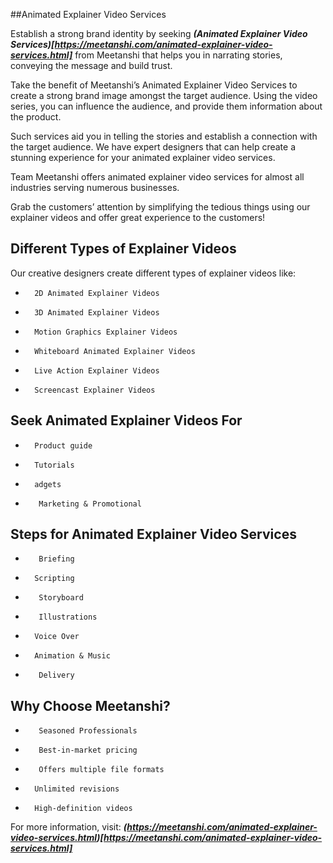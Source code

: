 ##Animated Explainer Video Services

Establish a strong brand identity by seeking ***(Animated Explainer Video Services)[https://meetanshi.com/animated-explainer-video-services.html]*** from Meetanshi that helps you in narrating stories, conveying the message and build trust.

Take the benefit of Meetanshi’s Animated Explainer Video Services to create a strong brand image amongst the target audience. Using the video series, you can influence the audience, and provide them information about the product.

 Such services aid you in telling the stories and establish a connection with the target audience. We have expert designers that can help create a stunning experience for your animated explainer video services.
 
 Team Meetanshi offers animated explainer video services for almost all industries serving numerous businesses.
 

 Grab the customers’ attention by simplifying the tedious things using our explainer videos and offer great experience to the customers!
 
## Different Types of Explainer Videos

Our creative designers create different types of explainer videos like:
*       2D Animated Explainer Videos
*       3D Animated Explainer Videos
*       Motion Graphics Explainer Videos
*       Whiteboard Animated Explainer Videos
*       Live Action Explainer Videos
*       Screencast Explainer Videos

## Seek Animated Explainer Videos For

*       Product guide
*       Tutorials
*       adgets
*        Marketing & Promotional

## Steps for Animated Explainer Video Services

*        Briefing
*       Scripting
*        Storyboard
*        Illustrations
*       Voice Over
*       Animation & Music
*        Delivery
## Why Choose Meetanshi?

*        Seasoned Professionals
*        Best-in-market pricing
*        Offers multiple file formats
*       Unlimited revisions
*       High-definition videos
 
For more information, visit: ***(https://meetanshi.com/animated-explainer-video-services.html)[https://meetanshi.com/animated-explainer-video-services.html]***
 

